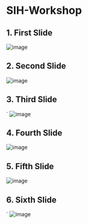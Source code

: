 # SIH-Workshop

## 1. First Slide
   ![image](https://github.com/user-attachments/assets/c6975ed9-9ee1-4311-bb73-319c6a7b4ee4)

## 2. Second Slide
   ![image](https://github.com/user-attachments/assets/9ecf6afb-32bf-4367-8d33-490505643a1c)

## 3. Third Slide
`
    ![image](https://github.com/user-attachments/assets/5371bd43-a612-43d8-bf12-057a13e5a7ef)

## 4. Fourth Slide
   ![image](https://github.com/user-attachments/assets/9e32cc00-ec6c-4bab-9773-faa8dc12facf)

## 5. Fifth Slide
  ![image](https://github.com/user-attachments/assets/b486d397-82d9-4bce-9551-0a32253e244a)

## 6. Sixth Slide
`
    ![image](https://github.com/user-attachments/assets/2d940f01-435d-48aa-a714-b5618f02c122)

